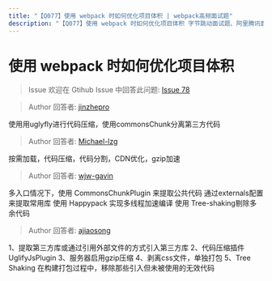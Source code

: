 ```yaml
---
title: "【Q077】使用 webpack 时如何优化项目体积 | webpack高频面试题"
description: "【Q077】使用 webpack 时如何优化项目体积 字节跳动面试题、阿里腾讯面试题、美团小米面试题。"
---
```


# 使用 webpack 时如何优化项目体积

> Issue
> 欢迎在 Gtihub Issue 中回答此问题: [Issue 78](https://github.com/shfshanyue/Daily-Question/issues/78)

> Author
> 回答者: [jinzhepro](https://github.com/jinzhepro)

使用用uglyfly进行代码压缩，使用commonsChunk分离第三方代码

> Author
> 回答者: [Michael-lzg](https://github.com/Michael-lzg)

按需加载，代码压缩，代码分割，CDN优化，gzip加速

> Author
> 回答者: [wjw-gavin](https://github.com/wjw-gavin)

多入口情况下，使用 CommonsChunkPlugin 来提取公共代码
通过externals配置来提取常用库
使用 Happypack 实现多线程加速编译
使用 Tree-shaking剔除多余代码

> Author
> 回答者: [ajiaosong](https://github.com/ajiaosong)

1、提取第三方库或通过引用外部文件的方式引入第三方库
2、代码压缩插件UglifyJsPlugin
3、服务器启用gzip压缩
4、剥离css文件，单独打包
5、Tree Shaking 在构建打包过程中，移除那些引入但未被使用的无效代码

